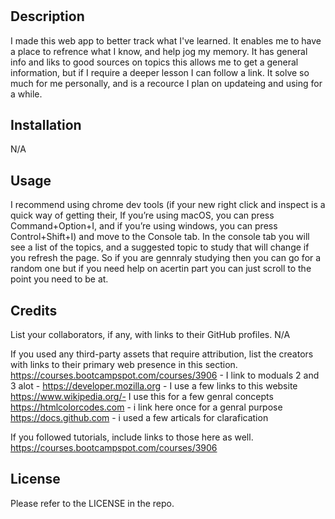 # <Prework-Study-Guide>

## Description
I made this web app to better track what I've learned. It enables me to have a place to refrence what I know, and help jog my memory. It has general info and liks to good sources on topics this allows me to get a general information, but if I require a deeper lesson I can follow a link. It solve so much for me personally, and is a recource I plan on updateing and using for a while.

## Installation


N/A


## Usage

I recommend using chrome dev tools (if your new right click and inspect is a quick way of getting their, If you’re using macOS, you can press Command+Option+I, and if you’re using windows, you can press Control+Shift+I) and move to the Console tab. In the console tab you will see a list of the topics, and a suggested topic to study that will change if you refresh the page. So if you are gennraly studying then you can go for a random one but if you need help on acertin part you can just scroll to the point you need to be at.

## Credits

List your collaborators, if any, with links to their GitHub profiles.
N/A

If you used any third-party assets that require attribution, list the creators with links to their primary web presence in this section.
https://courses.bootcampspot.com/courses/3906 - I link to moduals 2 and 3 alot -
https://developer.mozilla.org - I use a few links to this website 
https://www.wikipedia.org/- I use this for a few genral concepts
https://htmlcolorcodes.com - i link here once for a genral purpose 
https://docs.github.com - i used a few articals for clarafication

If you followed tutorials, include links to those here as well.
https://courses.bootcampspot.com/courses/3906 


## License

Please refer to the LICENSE in the repo.

